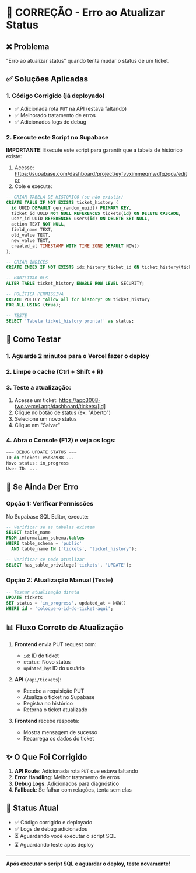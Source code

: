 # 🔧 CORREÇÃO - Erro ao Atualizar Status

## ❌ Problema
"Erro ao atualizar status" quando tenta mudar o status de um ticket.

## ✅ Soluções Aplicadas

### 1. **Código Corrigido (já deployado)**
- ✅ Adicionada rota `PUT` na API (estava faltando)
- ✅ Melhorado tratamento de erros
- ✅ Adicionados logs de debug

### 2. **Execute este Script no Supabase**

**IMPORTANTE:** Execute este script para garantir que a tabela de histórico existe:

1. Acesse: https://supabase.com/dashboard/project/eyfvvximmeqmwdfqzqov/editor
2. Cole e execute:

```sql
-- CRIAR TABELA DE HISTÓRICO (se não existir)
CREATE TABLE IF NOT EXISTS ticket_history (
  id UUID DEFAULT gen_random_uuid() PRIMARY KEY,
  ticket_id UUID NOT NULL REFERENCES tickets(id) ON DELETE CASCADE,
  user_id UUID REFERENCES users(id) ON DELETE SET NULL,
  action TEXT NOT NULL,
  field_name TEXT,
  old_value TEXT,
  new_value TEXT,
  created_at TIMESTAMP WITH TIME ZONE DEFAULT NOW()
);

-- CRIAR ÍNDICES
CREATE INDEX IF NOT EXISTS idx_history_ticket_id ON ticket_history(ticket_id);

-- HABILITAR RLS
ALTER TABLE ticket_history ENABLE ROW LEVEL SECURITY;

-- POLÍTICA PERMISSIVA
CREATE POLICY "Allow all for history" ON ticket_history 
FOR ALL USING (true);

-- TESTE
SELECT 'Tabela ticket_history pronta!' as status;
```

## 🧪 Como Testar

### 1. **Aguarde 2 minutos** para o Vercel fazer o deploy

### 2. **Limpe o cache** (Ctrl + Shift + R)

### 3. **Teste a atualização:**
1. Acesse um ticket: https://app3008-two.vercel.app/dashboard/tickets/[id]
2. Clique no botão de status (ex: "Aberto")
3. Selecione um novo status
4. Clique em "Salvar"

### 4. **Abra o Console (F12)** e veja os logs:
```javascript
=== DEBUG UPDATE STATUS ===
ID do ticket: e5d8a938-...
Novo status: in_progress
User ID: ...
```

## 🐛 Se Ainda Der Erro

### Opção 1: Verificar Permissões
No Supabase SQL Editor, execute:
```sql
-- Verificar se as tabelas existem
SELECT table_name 
FROM information_schema.tables 
WHERE table_schema = 'public' 
  AND table_name IN ('tickets', 'ticket_history');

-- Verificar se pode atualizar
SELECT has_table_privilege('tickets', 'UPDATE');
```

### Opção 2: Atualização Manual (Teste)
```sql
-- Testar atualização direta
UPDATE tickets 
SET status = 'in_progress', updated_at = NOW()
WHERE id = 'coloque-o-id-do-ticket-aqui';
```

## 📊 Fluxo Correto de Atualização

1. **Frontend** envia PUT request com:
   - `id`: ID do ticket
   - `status`: Novo status
   - `updated_by`: ID do usuário

2. **API** (`/api/tickets`):
   - Recebe a requisição PUT
   - Atualiza o ticket no Supabase
   - Registra no histórico
   - Retorna o ticket atualizado

3. **Frontend** recebe resposta:
   - Mostra mensagem de sucesso
   - Recarrega os dados do ticket

## ✨ O Que Foi Corrigido

1. **API Route**: Adicionada rota `PUT` que estava faltando
2. **Error Handling**: Melhor tratamento de erros
3. **Debug Logs**: Adicionados para diagnóstico
4. **Fallback**: Se falhar com relações, tenta sem elas

## 🚀 Status Atual

- ✅ Código corrigido e deployado
- ✅ Logs de debug adicionados
- ⏳ Aguardando você executar o script SQL
- ⏳ Aguardando teste após deploy

---

**Após executar o script SQL e aguardar o deploy, teste novamente!**